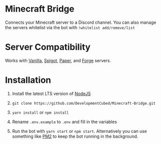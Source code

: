 # Minecraft Bridge

Connects your Minecraft server to a Discord channel.
You can also manage the servers whitelist via the bot with `!whitelist add/remove/list`

# Server Compatibility 

Works with [Vanilla](https://www.minecraft.net/en-us/download/server), [Spigot](https://www.spigotmc.org/), [Paper](https://papermc.io/), and [Forge](https://minecraftforge.net) servers.

# Installation

1. Install the latest LTS version of [NodeJS](https://nodejs.org/)

2. `git clone https://github.com/DevelopmentCubed/Minecraft-Bridge.git`

3. `yarn install` or `npm install`

4. Rename `.env.example` to `.env` and fill in the variables

5. Run the bot with `yarn start` or `npm start`. Alternatively you can use something like [PM2](https://www.npmjs.com/package/pm2) to keep the bot running in the background.